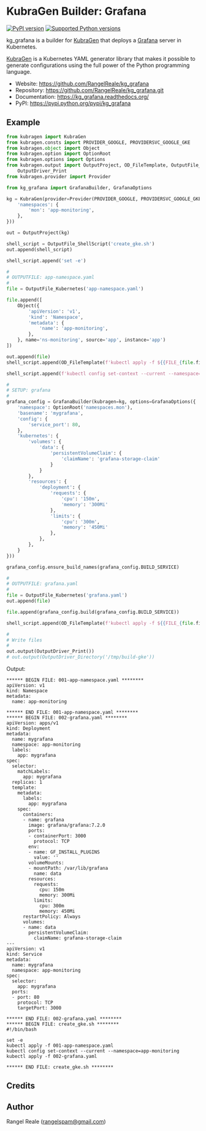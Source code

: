 # KubraGen Builder: Grafana

[![PyPI version](https://img.shields.io/pypi/v/kg_grafana.svg)](https://pypi.python.org/pypi/kg_grafana/)
[![Supported Python versions](https://img.shields.io/pypi/pyversions/kg_grafana.svg)](https://pypi.python.org/pypi/kg_grafana/)

kg_grafana is a builder for [KubraGen](https://github.com/RangelReale/kubragen) that deploys 
a [Grafana](https://www.grafana.com/) server in Kubernetes.

[KubraGen](https://github.com/RangelReale/kubragen) is a Kubernetes YAML generator library that makes it possible to generate
configurations using the full power of the Python programming language.

* Website: https://github.com/RangelReale/kg_grafana
* Repository: https://github.com/RangelReale/kg_grafana.git
* Documentation: https://kg_grafana.readthedocs.org/
* PyPI: https://pypi.python.org/pypi/kg_grafana

## Example

```python
from kubragen import KubraGen
from kubragen.consts import PROVIDER_GOOGLE, PROVIDERSVC_GOOGLE_GKE
from kubragen.object import Object
from kubragen.option import OptionRoot
from kubragen.options import Options
from kubragen.output import OutputProject, OD_FileTemplate, OutputFile_ShellScript, OutputFile_Kubernetes, \
    OutputDriver_Print
from kubragen.provider import Provider

from kg_grafana import GrafanaBuilder, GrafanaOptions

kg = KubraGen(provider=Provider(PROVIDER_GOOGLE, PROVIDERSVC_GOOGLE_GKE), options=Options({
    'namespaces': {
        'mon': 'app-monitoring',
    },
}))

out = OutputProject(kg)

shell_script = OutputFile_ShellScript('create_gke.sh')
out.append(shell_script)

shell_script.append('set -e')

#
# OUTPUTFILE: app-namespace.yaml
#
file = OutputFile_Kubernetes('app-namespace.yaml')

file.append([
    Object({
        'apiVersion': 'v1',
        'kind': 'Namespace',
        'metadata': {
            'name': 'app-monitoring',
        },
    }, name='ns-monitoring', source='app', instance='app')
])

out.append(file)
shell_script.append(OD_FileTemplate(f'kubectl apply -f ${{FILE_{file.fileid}}}'))

shell_script.append(f'kubectl config set-context --current --namespace=app-monitoring')

#
# SETUP: grafana
#
grafana_config = GrafanaBuilder(kubragen=kg, options=GrafanaOptions({
    'namespace': OptionRoot('namespaces.mon'),
    'basename': 'mygrafana',
    'config': {
        'service_port': 80,
    },
    'kubernetes': {
        'volumes': {
            'data': {
                'persistentVolumeClaim': {
                    'claimName': 'grafana-storage-claim'
                }
            }
        },
        'resources': {
            'deployment': {
                'requests': {
                    'cpu': '150m',
                    'memory': '300Mi'
                },
                'limits': {
                    'cpu': '300m',
                    'memory': '450Mi'
                },
            },
        },
    }
}))

grafana_config.ensure_build_names(grafana_config.BUILD_SERVICE)

#
# OUTPUTFILE: grafana.yaml
#
file = OutputFile_Kubernetes('grafana.yaml')
out.append(file)

file.append(grafana_config.build(grafana_config.BUILD_SERVICE))

shell_script.append(OD_FileTemplate(f'kubectl apply -f ${{FILE_{file.fileid}}}'))

#
# Write files
#
out.output(OutputDriver_Print())
# out.output(OutputDriver_Directory('/tmp/build-gke'))
```

Output:

```text
****** BEGIN FILE: 001-app-namespace.yaml ********
apiVersion: v1
kind: Namespace
metadata:
  name: app-monitoring

****** END FILE: 001-app-namespace.yaml ********
****** BEGIN FILE: 002-grafana.yaml ********
apiVersion: apps/v1
kind: Deployment
metadata:
  name: mygrafana
  namespace: app-monitoring
  labels:
    app: mygrafana
spec:
  selector:
    matchLabels:
      app: mygrafana
  replicas: 1
  template:
    metadata:
      labels:
        app: mygrafana
    spec:
      containers:
      - name: grafana
        image: grafana/grafana:7.2.0
        ports:
        - containerPort: 3000
          protocol: TCP
        env:
        - name: GF_INSTALL_PLUGINS
          value: ''
        volumeMounts:
        - mountPath: /var/lib/grafana
          name: data
        resources:
          requests:
            cpu: 150m
            memory: 300Mi
          limits:
            cpu: 300m
            memory: 450Mi
      restartPolicy: Always
      volumes:
      - name: data
        persistentVolumeClaim:
          claimName: grafana-storage-claim
---
apiVersion: v1
kind: Service
metadata:
  name: mygrafana
  namespace: app-monitoring
spec:
  selector:
    app: mygrafana
  ports:
  - port: 80
    protocol: TCP
    targetPort: 3000

****** END FILE: 002-grafana.yaml ********
****** BEGIN FILE: create_gke.sh ********
#!/bin/bash

set -e
kubectl apply -f 001-app-namespace.yaml
kubectl config set-context --current --namespace=app-monitoring
kubectl apply -f 002-grafana.yaml

****** END FILE: create_gke.sh ********
```

## Credits

## Author

Rangel Reale (rangelspam@gmail.com)
